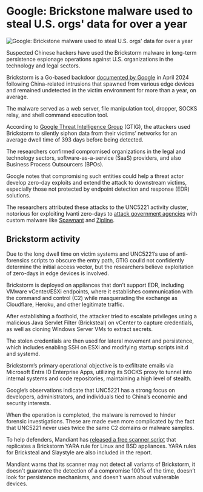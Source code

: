 # Google: Brickstone malware used to steal U.S. orgs' data for over a year

![Google: Brickstone malware used to steal U.S. orgs' data for over a year](https://www.bleepstatic.com/content/hl-images/2025/05/28/China.jpg)

Suspected Chinese hackers have used the Brickstorm malware in long-term persistence espionage operations against U.S. organizations in the technology and legal sectors.

Brickstorm is a Go-based backdoor [documented by Google](https://cloud.google.com/blog/topics/threat-intelligence/ivanti-post-exploitation-lateral-movement) in April 2024 following China-related intrusions that spawned from various edge devices and remained undetected in the victim environment for more than a year, on average.

The malware served as a web server, file manipulation tool, dropper, SOCKS relay, and shell command execution tool.

According to [Google Threat Intelligence Group](https://cloud.google.com/blog/topics/threat-intelligence/brickstorm-espionage-campaign) (GTIG), the attackers used Brickstorm to silently siphon data from their victims’ networks for an average dwell time of 393 days before being detected.

The researchers confirmed compromised organizations in the legal and technology sectors, software-as-a-service (SaaS) providers, and also Business Process Outsourcers (BPOs).

Google notes that compromising such entities could help a threat actor develop zero-day exploits and extend the attack to downstream victims, especially those not protected by endpoint detection and response (EDR) solutions.

The researchers attributed these attacks to the UNC5221 activity cluster, notorious for exploiting Ivanti zero-days to [attack government agencies](https://www.bleepingcomputer.com/news/security/ivanti-epmm-flaw-exploited-by-chinese-hackers-to-breach-govt-agencies/) with custom malware like [Spawnant](https://www.bleepingcomputer.com/news/security/google-chinese-hackers-likely-behind-ivanti-vpn-zero-day-attacks/) and [Zipline](https://www.bleepingcomputer.com/news/security/ivanti-connect-secure-zero-days-exploited-to-deploy-custom-malware/).

## Brickstorm activity

Due to the long dwell time on victim systems and UNC5221’s use of anti-forensics scripts to obscure the entry path, GTIG coulld not confidently determine the initial access vector, but the researchers believe exploitation of zero-days in edge devices is involved.

Brickstorm is deployed on appliances that don’t support EDR, including VMware vCenter/ESXi endpoints, where it establishes communication with the command and control (C2) while masquerading the exchange as Cloudflare, Heroku, and other legitimate traffic.

After establishing a foothold, the attacker tried to escalate privileges using a malicious Java Servlet Filter (Bricksteal) on vCenter to capture credentials, as well as cloning Windows Server VMs to extract secrets.

The stolen credentials are then used for lateral movement and persistence, which includes enabling SSH on ESXi and modifying startup scripts init.d and systemd.

Brickstorm’s primary operational objective is to exfiltrate emails via Microsoft Entra ID Enterprise Apps, utilizing its SOCKS proxy to tunnel into internal systems and code repositories, maintaining a high level of stealth.

Google’s observations indicate that UNC5221 has a strong focus on developers, administrators, and individuals tied to China’s economic and security interests.

When the operation is completed, the malware is removed to hinder forensic investigations. These are made even more complicated by the fact that UNC5221 never uses twice the same C2 domains or malware samples.

To help defenders, Mandiant has [released a free scanner script](https://github.com/mandiant/brickstorm-scanner) that replicates a Brickstorm YARA rule for Linux and BSD appliances. YARA rules for Bricksteal and Slaystyle are also included in the report.

Mandiant warns that its scanner may not detect all variants of Brickstorm, it doesn't guarantee the detection of a compromise 100% of the time, doesn’t look for persistence mechanisms, and doesn’t warn about vulnerable devices.
